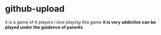 # github-upload
it is a game of 4 players 
*i love playing this game*
__it is very addictive__
**can be played _under_ the guidence of parents**
